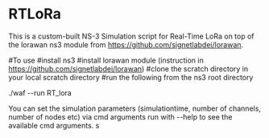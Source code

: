 # RTLoRa
This is a custom-built NS-3 Simulation script for Real-Time LoRa on top of the lorawan ns3 module from https://github.com/signetlabdei/lorawan. 


#To use 
#install ns3 
#install lorawan module (instruction in https://github.com/signetlabdei/lorawan) 
#clone the scratch directory in your local scratch directory
#run the following from the ns3 root directory

./waf --run RT_lora

You can set the simulation parameters (simulationtime, number of channels, number of nodes etc) via cmd arguments
run with --help to see the available cmd arguments. s
